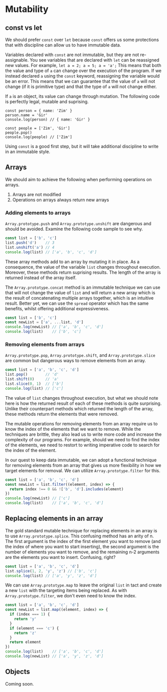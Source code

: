 # Mutability

## const vs let

We should prefer `const` over `let` because `const` offers us some protections that with discipline can allow us to have immutable data.

Variables declared with `const` are not immutable, but they are not re-assignable. You see variables that are declared with `let` can be reassigned new values. For example, `let a = 2; a = 5; a = 'a';` This means that both the value and type of `a` can change over the execution of the program. If we instead declared `a` using the `const` keyword, reassigning the variable would be an error. This means that we can guarantee that the value of `a` will not change (if it is primitive type) and that the type of `a` will not change either. 

If `a` is an object, its value can change through mutation. The following code is perfectly legal, mutable and suprising.

```
const person = { name: 'Zim' }
person.name = 'Gir'
console.log(person) // { name: 'Gir' }

const people = ['Zim', 'Gir']
people.pop()
console.log(people) // ['Zim']
```

Using `const` is a good first step, but it will take additional discipline to write in an immutable style.

## Arrays

We should aim to achieve the following when performing operations on arrays.

1. Arrays are not modified
2. Operations on arrays always return new arrays

### Adding elements to arrays 

`Array.prototype.push` and `Array.prototype.unshift` are dangerous and should be avoided. Examine the following code sample to see why.

```javascript
const list = ['b', 'c']
list.push('d')    // 3
list.unshift('a') // 4
console.log(list) // ['a', 'b', 'c', 'd']
```

These array methods add to an array by mutating it in place. As a consequence, the value of the variable `list` changes throughout execution. Moreover, these methods return suprising results. The length of the array is returned instead of the array itself.

The `Array.prototype.concat` method is an immutable technique we can use that will not change the value of `list` and will return a new array which is the result of concatenating multiple arrays together, which is an intuitive result. Better yet, we can use the `spread` operator which has the same benefits, whilst offering additional expressiveness.

```javascript
const list = ['b', 'c']
const newList = ['a', ...list, 'd']
console.log(newList) // ['a', 'b', 'c', 'd']
console.log(list)    // ['b', 'c']
```

### Removing elements from arrays

`Array.prototype.pop`, `Array.prototype.shift`, and `Array.prototype.slice` are common but dangerous ways to remove elements from an array.

```javascript
const list = ['a', 'b', 'c', 'd']
list.pop()        // 'd'
list.shift(0)     // 'a'
list.slice(0, 1)  // ['b']
console.log(list) // ['c']
```

The value of `list` changes throughout execution, but what we should note here is how the returned result of each of these methods is quite surprising. Unlike their counterpart methods which returned the length of the array, these methods return the elements that were removed.

The mutable operations for removing elements from an array require us to know the index of the elements that we want to remove. While the techniques are brittle, they also lead us to write more code and increase the complexity of our programs. For example, should we need to find the index of the elements, we need to restort to writing imperative code to search for the index of the element.

In our quest to keep data immutable, we can adopt a functional technique for removing elements from an array that gives us more flexibility in how we target elements for removal. We can utilize `Array.prototype.filter` for this.

```javascript
const list = ['a', 'b', 'c', 'd']
const newList = list.filter((element, index) => {
  return index !== 0 && !['b', 'd'].includes(element)
})
console.log(newList) // ['c']
console.log(list)    // ['a', 'b', 'c', 'd']
```

## Replacing elements in an array

The gold standard mutable technique for replacing elements in an array is to use `Array.prototype.splice`. This confusing method has an arity of n. The first argument is the index of the first element you want to remove (and the index of where you want to start inserting), the second argument is the number of elements you want to remove, and the remaining n-2 arguments are the elements you want to insert. Confusing, right?

```javascript
const list = ['a', 'b', 'c', 'd']
list.splice(1, 2, 'y', 'z') // ['b', 'c']
console.log(list) // ['a', 'y', 'z', 'd']
```

We can use `Array.prototype.map` to leave the original `list` in tact and create a new `list` with the targeting items being replaced. As with `Array.prototype.filter`, we don't even need to know the index.

```javascript
const list = ['a', 'b', 'c', 'd']
const newList = list.map((element, index) => {
  if (index === 1) {
    return 'y'
  }
  if (element === 'c') {
    return 'z'
  }
  return element
})
console.log(list)    // ['a', 'b', 'c', 'd']
console.log(newList) // ['a', 'y', 'z', 'd']
```

## Objects

Coming soon.
